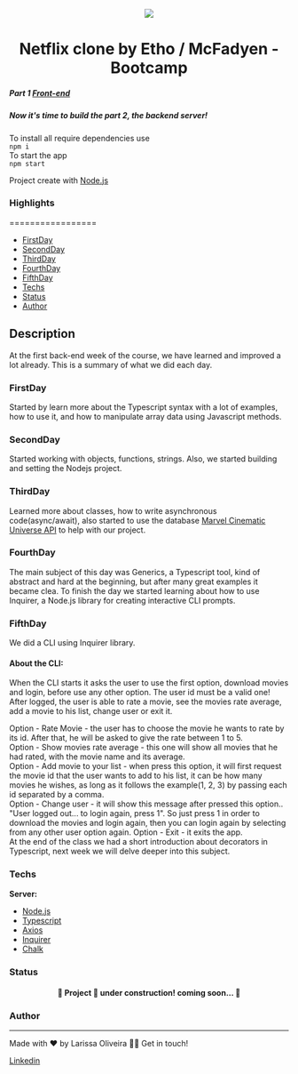 <p align="center">
  <img src="https://user-images.githubusercontent.com/82476805/171954276-4b4a2bc8-07b6-45a5-8919-29d6b8da7f38.png" />
</p>

<h1 align="center"> Netflix clone by Etho / McFadyen - Bootcamp </h1>

##### Part 1 [Front-end](https://github.com/larissakoliveira/netflix-react-desktop)

##### Now it's time to build the part 2, the backend server!

To install all require dependencies use <br>
```npm i```
<br>
To start the app <br>
```npm start```<br>

Project create with [Node.js](https://nodejs.org/en/docs/)

### Highlights
=================

   * [FirstDay](#FirstDay)
   * [SecondDay](#SecondDay)
   * [ThirdDay](#ThirdDay)
   * [FourthDay](#FourthDay)
   * [FifthDay](#FifthDay)
   * [Techs](#Techs)
   * [Status](#Status)
   * [Author](#Author)

## Description
At the first back-end week of the course, we have learned and improved a lot already. This is a summary of what we did each day.<br>

### FirstDay
Started by learn more about the Typescript syntax with a lot of examples, how to use it, and how to manipulate array data using Javascript methods.<br>
	
### SecondDay
Started working with objects, functions, strings. Also, we started building and setting the Nodejs project.<br>

### ThirdDay
Learned more about classes, how to write asynchronous code(async/await), also started to use the database [Marvel Cinematic Universe API](https://mcuapi.herokuapp.com/docs/#/Movies/get_api_v1_movies) to help with our project.<br>

### FourthDay
The main subject of this day was Generics, a Typescript tool, kind of abstract and hard at the beginning, but after many great examples it became clea. To finish the day we started learning about how to use Inquirer, a Node.js library for creating interactive CLI prompts.  <br>

### FifthDay
We did a CLI using Inquirer library.
#### About the CLI:
When the CLI starts it asks the user to use the first option, download movies and login, before use any other option. The user id must be a valid one! After logged, the user is able to rate a movie, see the movies rate average, add a movie to his list, change user or exit it. <br>

Option - Rate Movie - the user has to choose the movie he wants to rate by its id. After that, he will be asked to give the rate between 1 to 5.
<br>
Option - Show movies rate average - this one will show all movies that he had rated, with the movie name and its average.
<br>
Option - Add movie to your list - when press this option, it will first request the movie id that the user wants to add to his list, it can be how many movies he wishes, as long as it follows the example(1, 2, 3) by passing each id separated by a comma.
<br>
Option - Change user - it will show this message after pressed this option.. "User logged out... to login again, press 1". So just press 1 in order to download the movies and login again, then you can login again by selecting from any other user option again.
Option - Exit - it exits the app.
<br>
At the end of the class we had a short introduction about decorators in Typescript, next week we will delve deeper into this subject. <br>

### Techs

**Server:** 
   * [Node.js](https://nodejs.org/en/docs/)
   * [Typescript](https://www.typescriptlang.org/docs/)
   * [Axios](https://axios-http.com/docs/intro)
   * [Inquirer](https://www.npmjs.com/package/inquirer)
   * [Chalk](https://github.com/chalk/chalk)


 ### Status
 
 <h4 align="center"> 
	🚧  Project 🚀 under construction! coming soon...  🚧
</h4>

### Author
---
Made with ❤️ by Larissa Oliveira 👋🏽 Get in touch!

<a target="_blank" href="https://www.linkedin.com/in/larissakoliveira/"> Linkedin 
	
</a>

